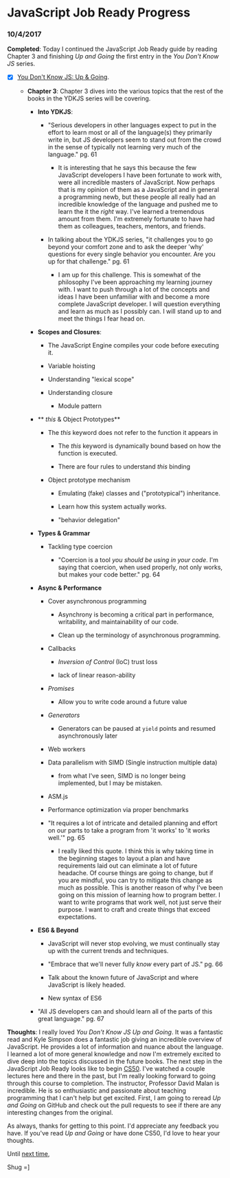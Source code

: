 # JavaScript Job Ready Progress

### 10/4/2017

**Completed**: Today I continued the JavaScript Job Ready guide by reading Chapter 3 and finishing *Up and Going* the first entry in the *You Don't Know JS* series.

- [X] [You Don't Know JS: Up & Going](https://github.com/getify/You-Dont-Know-JS/blob/master/up%20&%20going/README.md#you-dont-know-js-up--going).

  - **Chapter 3**: Chapter 3 dives into the various topics that the rest of the books in the YDKJS series will be covering.

    - **Into YDKJS**:

      - "Serious developers in other languages expect to put in the effort to learn most or all of the language(s) they primarily write in, but JS developers seem to stand out from the crowd in the sense of typically not learning very much of the language." pg. 61

        - It is interesting that he says this because the few JavaScript developers I have been fortunate to work with, were all incredible masters of JavaScript. Now perhaps that is my opinion of them as a JavaScript and in general a programming newb, but these people all really had an incredible knowledge of the language and pushed me to learn the it the *right* way. I've learned a tremendous amount from them. I'm extremely fortunate to have had them as colleagues, teachers, mentors, and friends.

      - In talking about the YDKJS series, "it challenges you to go beyond your comfort zone and to ask the deeper 'why' questions for every single behavior you encounter. Are you up for that challenge." pg. 61

        - I am up for this challenge. This is somewhat of the philosophy I've been approaching my learning journey with. I want to push through a lot of the concepts and ideas I have been unfamiliar with and become a more complete JavaScript developer. I will question everything and learn as much as I possibly can. I will stand up to and meet the things I fear head on.

    - **Scopes and Closures**:

      - The JavaScript Engine compiles your code before executing it.

      - Variable hoisting

      - Understanding "lexical scope"

      - Understanding closure

        - Module pattern

    - ** *this* & Object Prototypes**

       - The *this* keyword does not refer to the function it appears in

         - The *this* keyword is dynamically bound based on how the function is executed.

         - There are four rules to understand *this* binding

       - Object prototype mechanism

          - Emulating (fake) classes and ("prototypical") inheritance.

          - Learn how this system actually works.

          - "behavior delegation"

    - **Types & Grammar**

      - Tackling type coercion

        - "Coercion is a tool *you should be using in your code*. I'm saying that coercion, when used properly, not only works, but makes your code better." pg. 64
    - **Async & Performance**

      - Cover asynchronous programming

        - Asynchrony is becoming a critical part in performance, writability, and maintainability of our code.

        - Clean up the terminology of asynchronous programming.

      - Callbacks

        - *Inversion of Control* (IoC) trust loss

        - lack of linear reason-ability

      - *Promises*

        - Allow you to write code around a future value

      - *Generators*

        - Generators can be paused at `yield` points and resumed asynchronously later

      - Web workers

      - Data parallelism with SIMD (Single instruction multiple data)

        - from what I've seen, SIMD is no longer being implemented, but I may be mistaken.

      - ASM.js

      - Performance optimization via proper benchmarks

      - "It requires a lot of intricate and detailed planning and effort on our parts to take a program from 'it works' to 'it works well.'" pg. 65

        - I really liked this quote. I think this is why taking time in the beginning stages to layout a plan and have requirements laid out can eliminate a lot of future headache. Of course things are going to change, but if you are mindful, you can try to mitigate this change as much as possible. This is another reason of why I've been going on this mission of learning how to program better. I want to write programs that work well, not just serve their purpose. I want to craft and create things that exceed expectations.

    - **ES6 & Beyond**

      - JavaScript will never stop evolving, we must continually stay up with the current trends and techniques.

      - "Embrace that we'll never fully *know* every part of JS." pg. 66

      - Talk about the known future of JavaScript and where JavaScript is likely headed.

      - New syntax of ES6

    - "All JS developers can and should learn all of the parts of this great language." pg. 67


**Thoughts**: I really loved *You Don't Know JS Up and Going*. It was a fantastic read and Kyle Simpson does a fantastic job giving an incredible overview of JavaScript. He provides a lot of information and nuance about the language. I learned a lot of more general knowledge and now I'm extremely excited to dive deep into the topics discussed in the future books. The next step in the JavaScript Job Ready looks like to begin [CS50](https://www.edx.org/course/introduction-computer-science-harvardx-cs50x). I've watched a couple lectures here and there in the past, but I'm really looking forward to going through this course to completion. The instructor, Professor David Malan is incredible. He is so enthusiastic and passionate about teaching programming that I can't help but get excited. First, I am going to reread *Up and Going* on GitHub and check out the pull requests to see if there are any interesting changes from the original.

As always, thanks for getting to this point. I'd appreciate any feedback you have. If you've read *Up and Going* or have done CS50, I'd love to hear your thoughts.

Until [next time](10_05_17.md),

Shug =]
